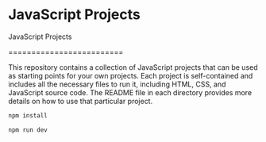 # JavaScript Projects
JavaScript Projects

=========================

This repository contains a collection of JavaScript projects
that can be used as starting points for your own projects. Each project is
self-contained and includes all the necessary files to run it, including HTML, CSS,
and JavaScript source code. The README file in each directory provides more details on how
to use that particular project.

```bash
npm install
```
```bash
npm run dev
```
